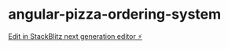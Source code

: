 # angular-pizza-ordering-system

[Edit in StackBlitz next generation editor ⚡️](https://stackblitz.com/~/github.com/rajnada/angular-pizza-ordering-system)
